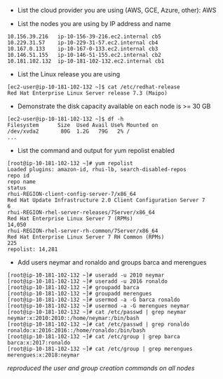 * List the cloud provider you are using (AWS, GCE, Azure, other): AWS
 
* List the nodes you are using by IP address and name
```
10.156.39.216   ip-10-156-39-216.ec2.internal cb5
10.229.31.57    ip-10-229-31-57.ec2.internal cb4
10.167.0.133    ip-10-167-0-133.ec2.internal cb3
10.146.51.155   ip-10-146-51-155.ec2.internal cb2
10.181.102.132  ip-10-181-102-132.ec2.internal cb1
```

 * List the Linux release you are using
```
[ec2-user@ip-10-181-102-132 ~]$ cat /etc/redhat-release
Red Hat Enterprise Linux Server release 7.3 (Maipo)
```

* Demonstrate the disk capacity available on each node is >= 30 GB
```
[ec2-user@ip-10-181-102-132 ~]$ df -h
Filesystem      Size  Used Avail Use% Mounted on
/dev/xvda2       80G  1.2G   79G   2% /
...
```

* List the command and output for yum repolist enabled
```
[root@ip-10-181-102-132 ~]# yum repolist
Loaded plugins: amazon-id, rhui-lb, search-disabled-repos
repo id                                                                             repo name                                                                                          status
rhui-REGION-client-config-server-7/x86_64                                           Red Hat Update Infrastructure 2.0 Client Configuration Server 7                                         6
rhui-REGION-rhel-server-releases/7Server/x86_64                                     Red Hat Enterprise Linux Server 7 (RPMs)                                                           14,050
rhui-REGION-rhel-server-rh-common/7Server/x86_64                                    Red Hat Enterprise Linux Server 7 RH Common (RPMs)                                                    225
repolist: 14,281
```

* Add users neymar and ronaldo and groups barca and merengues
```
[root@ip-10-181-102-132 ~]# useradd -u 2010 neymar
[root@ip-10-181-102-132 ~]# useradd -u 2016 ronaldo
[root@ip-10-181-102-132 ~]# groupadd barca
[root@ip-10-181-102-132 ~]# groupadd merengues
[root@ip-10-181-102-132 ~]# usermod -a -G barca ronaldo
[root@ip-10-181-102-132 ~]# usermod -a -G merengues neymar
[root@ip-10-181-102-132 ~]# cat /etc/passwd | grep neymar
neymar:x:2010:2010::/home/neymar:/bin/bash
[root@ip-10-181-102-132 ~]# cat /etc/passwd | grep ronaldo
ronaldo:x:2016:2016::/home/ronaldo:/bin/bash
[root@ip-10-181-102-132 ~]# cat /etc/group | grep barca
barca:x:2017:ronaldo
[root@ip-10-181-102-132 ~]# cat /etc/group | grep merengues
merengues:x:2018:neymar
```
_reproduced the user and group creation commands on all nodes_
